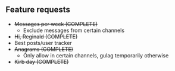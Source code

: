 ## Feature requests

- ~~Messages per week (COMPLETE)~~
    - Exclude messages from certain channels
- ~~Hi, Reginald (COMPLETE)~~
- Best posts/user tracker
- ~~Anagrams (COMPLETE)~~
    - Only allow in certain channels, gulag temporarily otherwise
- ~~Kirb day (COMPLETE)~~